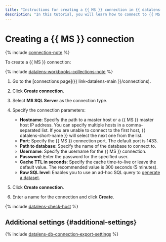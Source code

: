 ```yaml
---
title: "Instructions for creating a {{ MS }} connection in {{ datalens-full-name }}"
description: "In this tutorial, you will learn how to connect to {{ MS }} Server in {{ datalens-full-name }}."
---
```


# Creating a {{ MS }} connection


{% include [connection-note](../../../_includes/datalens/datalens-connection-note.md) %}


To create a {{ MS }} connection:


{% include [datalens-workbooks-collections-note](../../../_includes/datalens/operations/datalens-workbooks-collections-note.md) %}




1. Go to the [connections page]({{ link-datalens-main }}/connections).


1. Click **Create connection**.



1. Select **MS SQL Server** as the connection type.
1. Specify the connection parameters:

   * **Hostname**: Specify the path to a master host or a {{ MS }} master host IP address. You can specify multiple hosts in a comma-separated list. If you are unable to connect to the first host, {{ datalens-short-name }} will select the next one from the list.
   * **Port**: Specify the {{ MS }} connection port. The default port is 1433.
   * **Path to database**: Specify the name of the database to connect to.
   * **Username**: Specify the username for the {{ MS }} connection.
   * **Password**: Enter the password for the specified user.
   * **Cache TTL in seconds**: Specify the cache time-to-live or leave the default value. The recommended value is 300 seconds (5 minutes).
   * **Raw SQL level**: Enables you to use an ad-hoc SQL query to [generate a dataset](../../concepts/dataset/settings.md#sql-request-in-datatset).

1. Click **Create connection**.
1. Enter a name for the connection and click **Create**.

{% include [datalens-check-host](../../../_includes/datalens/operations/datalens-check-host.md) %}

## Additional settings {#additional-settings}

{% include [datalens-db-connection-export-settings](../../../_includes/datalens/operations/datalens-db-connection-export-settings.md) %}
